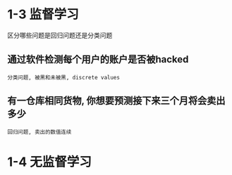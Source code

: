 # 1-3 监督学习

区分哪些问题是回归问题还是分类问题

## 通过软件检测每个用户的账户是否被hacked
    分类问题, 被黑和未被黑, discrete values
    
## 有一仓库相同货物, 你想要预测接下来三个月将会卖出多少

    回归问题, 卖出的数值连续
    
# 1-4 无监督学习